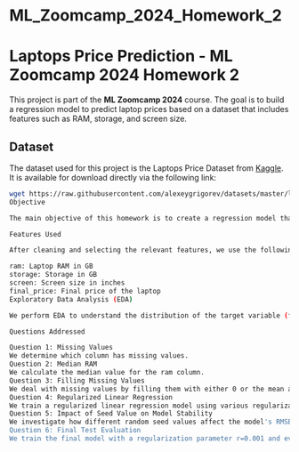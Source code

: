 # ML_Zoomcamp_2024_Homework_2
# Laptops Price Prediction - ML Zoomcamp 2024 Homework 2

This project is part of the **ML Zoomcamp 2024** course. The goal is to build a regression model to predict laptop prices based on a dataset that includes features such as RAM, storage, and screen size.

## Dataset

The dataset used for this project is the Laptops Price Dataset from [Kaggle](https://www.kaggle.com/datasets/juanmerinobermejo/laptops-price-dataset). It is available for download directly via the following link:

```bash
wget https://raw.githubusercontent.com/alexeygrigorev/datasets/master/laptops.csv
Objective

The main objective of this homework is to create a regression model that predicts the laptop prices using selected features. We use the 'Final Price' column as the target variable.

Features Used

After cleaning and selecting the relevant features, we use the following columns:

ram: Laptop RAM in GB
storage: Storage in GB
screen: Screen size in inches
final_price: Final price of the laptop
Exploratory Data Analysis (EDA)

We perform EDA to understand the distribution of the target variable (final_price). Specifically, we examine whether it has a long tail or not.

Questions Addressed

Question 1: Missing Values
We determine which column has missing values.
Question 2: Median RAM
We calculate the median value for the ram column.
Question 3: Filling Missing Values
We deal with missing values by filling them with either 0 or the mean and train a regression model to evaluate which approach gives a better RMSE score.
Question 4: Regularized Linear Regression
We train a regularized linear regression model using various regularization parameters r and identify the value that provides the best RMSE.
Question 5: Impact of Seed Value on Model Stability
We investigate how different random seed values affect the model's RMSE by calculating the standard deviation of RMSE across multiple seeds.
Question 6: Final Test Evaluation
We train the final model with a regularization parameter r=0.001 and evaluate its performance on the test dataset.



 



